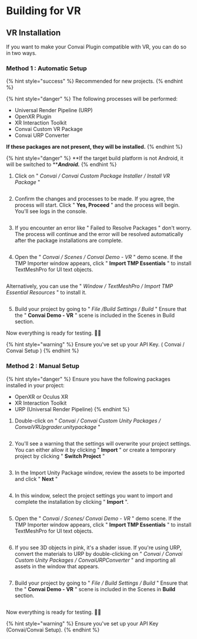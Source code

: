 # Building for VR

## VR Installation

If you want to make your Convai Plugin compatible with VR, you can do so in two ways.

### Method 1 : Automatic Setup

{% hint style="success" %}
Recommended for new projects.
{% endhint %}

{% hint style="danger" %}
The following processes will be performed:

* Universal Render Pipeline (URP)
* OpenXR Plugin
* XR Interaction Toolkit
* Convai Custom VR Package
* Convai URP Converter

**If these packages are not present, they will be installed.**
{% endhint %}

{% hint style="danger" %}
**If the target build platform is not Android, it will be switched to **_**Android.**_
{% endhint %}

1. Click on " _Convai / Convai Custom Package Installer / Install VR Package_ "

<figure><img src="../../.gitbook/assets/ConvaiCustomPackageInstaller (2).png" alt=""><figcaption></figcaption></figure>

2. Confirm the changes and processes to be made. If you agree, the process will start.                     Click " **Yes, Proceed** " and the process will begin. You'll see logs in the console.

<figure><img src="../../.gitbook/assets/ConvaiCustomPackageInstallerConfirmWindow.png" alt=""><figcaption></figcaption></figure>

3. If you encounter an error like " Failed to Resolve Packages " don't worry. The process will continue and the error will be resolved automatically after the package installations are complete.

<figure><img src="../../.gitbook/assets/VRLogs.png" alt=""><figcaption></figcaption></figure>

4. Open the " _Convai / Scenes / Convai Demo - VR_ " demo scene. If the TMP Importer window appears, click " **Import TMP Essentials** " to install TextMeshPro for UI text objects.

<figure><img src="../../.gitbook/assets/AutomaticallyImportTMPEssentials.png" alt=""><figcaption></figcaption></figure>

Alternatively, you can use the " _Window / TextMeshPro / Import TMP Essential Resources_ " to install it.

<figure><img src="../../.gitbook/assets/ManualImportTMPEssentialsResources.png" alt=""><figcaption></figcaption></figure>

5. Build your project by going to " _File /Build Settings / Build_ " Ensure that the " **Convai Demo - VR** " scene is included in the Scenes in Build section.

Now everything is ready for testing. 🙂✅

{% hint style="warning" %}
Ensure you've set up your API Key. ( Convai / Convai Setup )
{% endhint %}

### Method 2 : Manual Setup&#x20;

{% hint style="danger" %}
Ensure you have the following packages installed in your project:

* OpenXR or Oculus XR
* XR Interaction Toolkit
* URP (Universal Render Pipeline)
{% endhint %}

1. Double-click on " _Convai / Convai Custom Unity Packages / ConvaiVRUpgrader.unitypackage_ "

<figure><img src="../../.gitbook/assets/ConvaiVRUpgrader.png" alt=""><figcaption></figcaption></figure>

2. You'll see a warning that the settings will overwrite your project settings. You can either allow it by clicking " **Import** " or create a temporary project by clicking " **Switch Project** "

<figure><img src="../../.gitbook/assets/VRUpgraderWarning (1).png" alt=""><figcaption></figcaption></figure>

3. In the Import Unity Package window, review the assets to be imported and click " **Next** "

<figure><img src="../../.gitbook/assets/ConvaiVRUpgraderimport_1.png" alt=""><figcaption></figcaption></figure>

4. In this window, select the project settings you want to import and complete the installation by clicking " **Import** ".

<figure><img src="../../.gitbook/assets/ConvaiVRUpgraderimport_2.png" alt=""><figcaption></figcaption></figure>

5. Open the " _Convai / Scenes/ Convai Demo - VR_ " demo scene. If the TMP Importer window appears, click " **Import TMP Essentials** " to install TextMeshPro for UI text objects.

<figure><img src="../../.gitbook/assets/AutomaticallyImportTMPEssentials.png" alt=""><figcaption></figcaption></figure>

6. If you see 3D objects in pink, it's a shader issue. If you're using URP, convert the materials to URP by double-clicking on " _Convai / Convai Custom Unity Packages / ConvaiURPConverter_ " and importing all assets in the window that appears.

<figure><img src="../../.gitbook/assets/ConvaiURPConverter.png" alt=""><figcaption></figcaption></figure>

7. Build your project by going to " _File / Build Settings / Build_ " Ensure that the " **Convai Demo - VR** " scene is included in the Scenes in **Build** section.

<figure><img src="../../.gitbook/assets/VRBuildSettings.png" alt=""><figcaption></figcaption></figure>

Now everything is ready for testing. 🙂✅

{% hint style="warning" %}
Ensure you've set up your API Key (Convai/Convai Setup).
{% endhint %}
